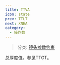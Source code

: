 ```yaml
---
title: TTVA
icon: state
prev: TTLT
next: XNEA
category:
  - 操作数
---
```


> 分类: [镜头参数约束](/hb/operands/130/871/  "Zemax 操作数 镜头参数约束")

总厚度值。参见TTGT。